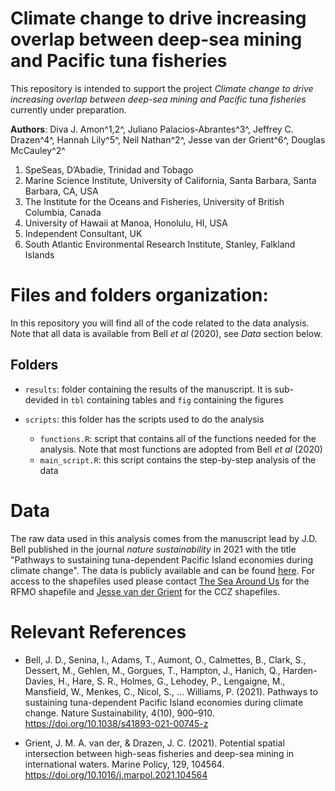 # Climate change to drive increasing overlap between deep-sea mining and Pacific tuna fisheries

This repository is intended to support the project *Climate change to drive increasing overlap between deep-sea mining and Pacific tuna fisheries* currently under preparation.

**Authors**: Diva J. Amon^1,2^, Juliano Palacios-Abrantes^3^, Jeffrey C. Drazen^4^, Hannah Lily^5^, Neil Nathan^2^, Jesse van der Grient^6^, Douglas McCauley^2^

1. SpeSeas, D’Abadie, Trinidad and Tobago
2. Marine Science Institute, University of California, Santa Barbara, Santa Barbara, CA, USA
3. The Institute for the Oceans and Fisheries, University of British Columbia, Canada
4. University of Hawaii at Manoa, Honolulu, HI, USA
5. Independent Consultant, UK
6. South Atlantic Environmental Research Institute, Stanley, Falkland Islands

# Files and folders organization:

In this repository you will find all of the code related to the data analysis. Note that all data is available from Bell 
*et al* (2020), see *Data* section below.

## Folders

- `results`: folder containing the results of the manuscript. It is sub-devided in `tbl` containing tables and `fig` containing the figures 

- `scripts`: this folder has the scripts used to do the analysis
  - `functions.R`: script that contains all of the functions needed for the analysis. Note that most functions are adopted from Bell *et al* (2020) 
  - `main_script.R`: this script contains the step-by-step analysis of the data


# Data

The raw data used in this analysis comes from the manuscript lead by J.D. Bell published in the journal *nature sustainability* in 2021 with the title "Pathways to sustaining tuna-dependent Pacific Island economies during climate change". The data is publicly available and can be found [here](https://osf.io/qa8w4/). For access to the shapefiles used please contact [The Sea Around Us](http://www.seaaroundus.org/) for the RFMO shapefile and [Jesse van der Grient](https://www.south-atlantic-research.org/2022/07/06/dr-jesse-van-der-grient-joins-the-saeri-team/) for the CCZ shapefiles.


# Relevant References

- Bell, J. D., Senina, I., Adams, T., Aumont, O., Calmettes, B., Clark, S., Dessert, M., Gehlen, M., Gorgues, T., Hampton, J., Hanich, Q., Harden-Davies, H., Hare, S. R., Holmes, G., Lehodey, P., Lengaigne, M., Mansfield, W., Menkes, C., Nicol, S., … Williams, P. (2021). Pathways to sustaining tuna-dependent Pacific Island economies during climate change. Nature Sustainability, 4(10), 900–910. https://doi.org/10.1038/s41893-021-00745-z

- Grient, J. M. A. van der, & Drazen, J. C. (2021). Potential spatial intersection between high-seas fisheries and deep-sea mining in international waters. Marine Policy, 129, 104564. https://doi.org/10.1016/j.marpol.2021.104564
